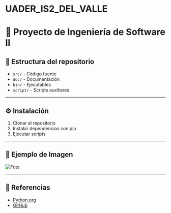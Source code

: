 # UADER_IS2_DEL_VALLE
# 📌 Proyecto de Ingeniería de Software II

## 📂 Estructura del repositorio

- `src/` - Código fuente  
- `doc/` - Documentación  
- `bin/` - Ejecutables  
- `script/` - Scripts auxiliares  

---

## ⚙ Instalación

1. Clonar el repositorio  
2. Instalar dependencias con pip  
3. Ejecutar scripts  

---

## 📸 Ejemplo de Imagen

![Foto](https://img2.wallspic.com/previews/4/1/4/8/5/158414/158414-universo-ambiente-el_espacio_exterior-objeto_astronomico-espacio-550x310.jpg)  

---

## 🔗 Referencias

- [Python.org](https://www.python.org)  
- [GitHub](https://github.com)  
